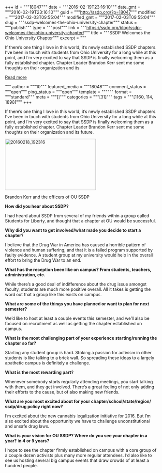 +++
id = """18047"""
date = """2016-02-19T23:16:10"""
date_gmt = """2016-02-19T23:16:10"""
guid = """http://ssdp.org/?p=18047"""
modified = """2017-02-03T09:55:04"""
modified_gmt = """2017-02-03T09:55:04"""
slug = """ssdp-welcomes-the-ohio-university-chapter"""
status = """publish"""
type = """post"""
link = """https://ssdp.org/blog/ssdp-welcomes-the-ohio-university-chapter/"""
title = """SSDP Welcomes the Ohio University Chapter"""
excerpt = """<p>If there&#8217;s one thing I love in this world, it&#8217;s newly established SSDP chapters. I&#8217;ve been in touch with students from Ohio University for a long while at this point, and I&#8217;m very excited to say that SSDP is finally welcoming them as a fully established chapter. Chapter Leader Brandon Kerr sent me some thoughts on their organization and its</p>
<div class="h10"></div>
<p><a class="more-link2 flat" href="https://ssdp.org/blog/ssdp-welcomes-the-ohio-university-chapter/">Read more</a></p>
"""
author = """10"""
featured_media = """18048"""
comment_status = """open"""
ping_status = """open"""
template = """"""
format = """standard"""
meta = """[]"""
categories = """[31]"""
tags = """[1160, 114, 1898]"""
+++
<p dir="ltr">If there&#8217;s one thing I love in this world, it&#8217;s newly established SSDP chapters. I&#8217;ve been in touch with students from Ohio University for a long while at this point, and I&#8217;m very excited to say that SSDP is finally welcoming them as a fully established chapter. Chapter Leader Brandon Kerr sent me some thoughts on their organization and its future.</p>


<div id="attachment_18048" style="width: 310px" class="wp-caption alignright"><a href="http://ssdp.org/assets/20160218_192316.jpg" rel="attachment wp-att-18048"><img class="wp-image-18048 size-medium" src="http://ssdp.org/assets/20160218_192316-300x169.jpg" alt="20160218_192316" width="300" height="169" /></a><p class="wp-caption-text">Brandon Kerr and the officers of OU SSDP</p></div>
<p dir="ltr"><strong>How did you hear about SSDP?</strong></p>
<p dir="ltr">I had heard about SSDP from several of my friends within a group called Students for Liberty, and thought that a chapter at OU would be successful.</p>
<p dir="ltr"><strong>Why did you want to get involved/what made you decide to start a chapter?</strong></p>
<p dir="ltr">I believe that the Drug War in America has caused a horrible pattern of violence and human suffering, and that it is a failed program supported by faulty evidence. A student group at my university would help in the overall effort to bring the Drug War to an end.</p>
<p dir="ltr"><strong>What has the reception been like on campus? From students, teachers, administration, etc.</strong></p>
<p dir="ltr">While there’s a good deal of indifference about the drug issue amongst faculty, students are much more positive overall. All it takes is getting the word out that a group like this exists on campus.</p>
<p dir="ltr"><strong>What are some of the things you have planned or want to plan for next semester?</strong></p>
<p dir="ltr">We’d like to host at least a couple events this semester, and we’ll also be focused on recruitment as well as getting the chapter established on campus.</p>
<p dir="ltr"><strong>What is the most challenging part of your experience starting/running the chapter so far?</strong></p>
<p dir="ltr">Starting any student group is hard. Stoking a passion for activism in other students is like talking to a brick wall. So spreading these ideas to a largely apathetic campus is definitely a challenge.</p>
<p dir="ltr"><strong>What is the most rewarding part?</strong></p>
<p dir="ltr">Whenever somebody starts regularly attending meetings, you start talking with them, and they get involved. There’s a great feeling of not only adding their efforts to the cause, but of also making new friends.</p>
<p dir="ltr"><strong>What are you most excited about for your chapter/school/state/region/<wbr />ssdp/drug policy right now?</strong></p>
<p dir="ltr">I’m excited about the new cannabis legalization initiative for 2016. But I’m also excited about the opportunity we have to challenge unconstitutional and unsafe drug laws.</p>
<p dir="ltr"><strong>What is your vision for OU SSDP? Where do you see your chapter in a year? in 4 or 5 years?</strong></p>
<p dir="ltr">I hope to see the chapter firmly established on campus with a core group of a couple dozen activists plus many more regular attendees. I’d also like to see us hosting several big campus events that draw crowds of at least a hundred people.</p>
